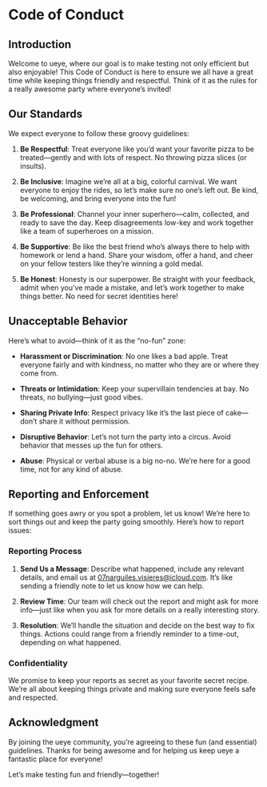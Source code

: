 # Code of Conduct

## Introduction

Welcome to ueye, where our goal is to make testing not only efficient but also enjoyable! This Code of Conduct is here to ensure we all have a great time while keeping things friendly and respectful. Think of it as the rules for a really awesome party where everyone’s invited!

## Our Standards

We expect everyone to follow these groovy guidelines:

1. **Be Respectful**: Treat everyone like you’d want your favorite pizza to be treated—gently and with lots of respect. No throwing pizza slices (or insults).

2. **Be Inclusive**: Imagine we’re all at a big, colorful carnival. We want everyone to enjoy the rides, so let’s make sure no one’s left out. Be kind, be welcoming, and bring everyone into the fun!

3. **Be Professional**: Channel your inner superhero—calm, collected, and ready to save the day. Keep disagreements low-key and work together like a team of superheroes on a mission.

4. **Be Supportive**: Be like the best friend who’s always there to help with homework or lend a hand. Share your wisdom, offer a hand, and cheer on your fellow testers like they’re winning a gold medal.

5. **Be Honest**: Honesty is our superpower. Be straight with your feedback, admit when you’ve made a mistake, and let’s work together to make things better. No need for secret identities here!

## Unacceptable Behavior

Here’s what to avoid—think of it as the “no-fun” zone:

- **Harassment or Discrimination**: No one likes a bad apple. Treat everyone fairly and with kindness, no matter who they are or where they come from.

- **Threats or Intimidation**: Keep your supervillain tendencies at bay. No threats, no bullying—just good vibes.

- **Sharing Private Info**: Respect privacy like it’s the last piece of cake—don’t share it without permission.

- **Disruptive Behavior**: Let’s not turn the party into a circus. Avoid behavior that messes up the fun for others.

- **Abuse**: Physical or verbal abuse is a big no-no. We’re here for a good time, not for any kind of abuse.

## Reporting and Enforcement

If something goes awry or you spot a problem, let us know! We’re here to sort things out and keep the party going smoothly. Here’s how to report issues:

### Reporting Process

1. **Send Us a Message**: Describe what happened, include any relevant details, and email us at [07narguiles.visieres@icloud.com](mailto:07narguiles.visieres@icloud.com). It’s like sending a friendly note to let us know how we can help.

2. **Review Time**: Our team will check out the report and might ask for more info—just like when you ask for more details on a really interesting story.

3. **Resolution**: We’ll handle the situation and decide on the best way to fix things. Actions could range from a friendly reminder to a time-out, depending on what happened.

### Confidentiality

We promise to keep your reports as secret as your favorite secret recipe. We’re all about keeping things private and making sure everyone feels safe and respected.

## Acknowledgment

By joining the ueye community, you’re agreeing to these fun (and essential) guidelines. Thanks for being awesome and for helping us keep ueye a fantastic place for everyone!

Let’s make testing fun and friendly—together!